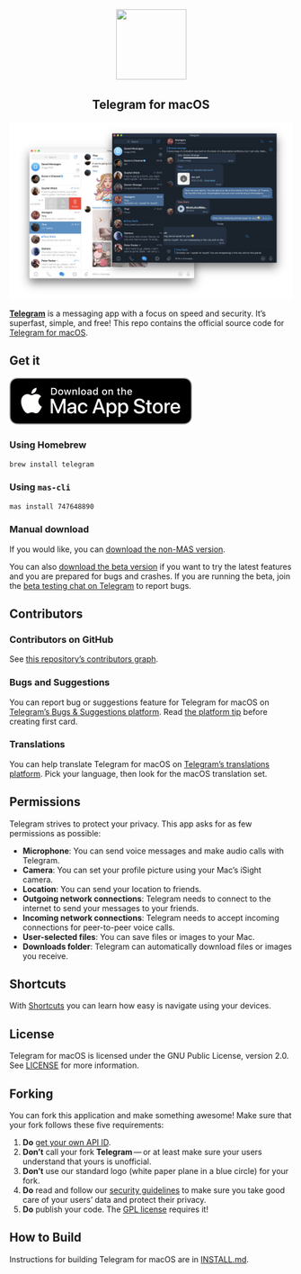 <div align="center">
  <img src="Telegram-Mac/Assets.xcassets/AppIcon.appiconset/Logo_1024.png"
      width="125" 
      height="125">
  
  <h2 align="center">Telegram for macOS</h2>
</div>

![Telegram macOS screenshot](images/tg.png)

[**Telegram**](https://telegram.org) is a messaging app with a focus on speed and security. It’s superfast, simple, and free! This repo contains the official source code for [Telegram for macOS](https://macos.telegram.org/).

## Get it

[![Download on the Mac App Store](images/mas_badge.png)](https://itunes.apple.com/us/app/telegram/id747648890?mt=12)


### Using Homebrew

```
brew install telegram
```

### Using `mas-cli`

```
mas install 747648890
```

### Manual download

If you would like, you can [download the non-MAS version](https://telegram.org/dl/macos).

You can also [download the beta version](https://telegram.org/dl/macos/beta) if you want to try the latest features and you are prepared for bugs and crashes. If you are running the beta, join the [beta testing chat on Telegram](https://t.me/macswift) to report bugs.

## Contributors

### Contributors on GitHub
See [this repository’s contributors graph](https://github.com/overtake/TelegramSwift/graphs/contributors).

### Bugs and Suggestions
You can report bug or suggestions feature for Telegram for macOS on [Telegram’s Bugs & Suggestions platform](https://bugs.telegram.org). Read [the platform tip](https://bugs.telegram.org/c/746) before creating first card.

### Translations
You can help translate Telegram for macOS on [Telegram’s translations platform](https://translations.telegram.org). Pick your language, then look for the macOS translation set.

<!--### Third-party libraries-->
<!--See [LIBRARIES](LIBRARIES.md).-->

## Permissions
Telegram strives to protect your privacy.  This app asks for as few permissions as possible:

* **Microphone**: You can send voice messages and make audio calls with Telegram.
* **Camera**: You can set your profile picture using your Mac’s iSight camera.
* **Location**: You can send your location to friends.
* **Outgoing network connections**: Telegram needs to connect to the internet to send your messages to your friends.
* **Incoming network connections**: Telegram needs to accept incoming connections for peer-to-peer voice calls.
* **User-selected files**: You can save files or images to your Mac.
* **Downloads folder**: Telegram can automatically download files or images you receive.

## Shortcuts
With [Shortcuts](https://github.com/overtake/TelegramSwift/wiki) you can learn how easy is navigate using your devices.

## License
Telegram for macOS is licensed under the GNU Public License, version 2.0. See [LICENSE](LICENSE) for more information.

## Forking
You can fork this application and make something awesome! Make sure that your fork follows these five requirements:

1. **Do** [get your own API ID](https://core.telegram.org/api/obtaining_api_id).
2. **Don’t** call your fork **Telegram** — or at least make sure your users understand that yours is unofficial.
3. **Don’t** use our standard logo (white paper plane in a blue circle) for your fork.
3. **Do** read and follow our [security guidelines](https://core.telegram.org/mtproto/security_guidelines) to make sure you take good care of your users’ data and protect their privacy.
4. **Do** publish your code. The [GPL license](LICENSE) requires it!

## How to Build

Instructions for building Telegram for macOS are in [INSTALL.md](INSTALL.md).
